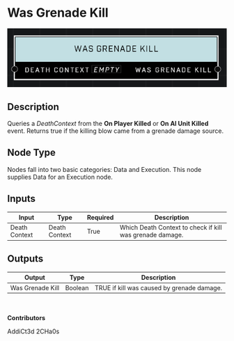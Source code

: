 # Was Grenade Kill
![](../../../.gitbook/assets/was-grenade-kill.png)
## Description
Queries a *DeathContext* from the **On Player Killed** or **On AI Unit Killed** event. Returns true if the killing blow came from a grenade damage source.

## Node Type
Nodes fall into two basic categories: Data and Execution. This node supplies Data for an Execution node.

## Inputs
| Input            | Type             | Required | Description												    |
|------------------|------------------|----------|--------------------------------------------------------------|
| Death Context | Death Context | True | Which Death Context to check if kill was grenade damage. |

## Outputs
| Output           | Type             | Description												     |
|------------------|------------------|--------------------------------------------------------------|
| Was Grenade Kill | Boolean | TRUE if kill was caused by grenade damage. |

\
\
**Contributors**

AddiCt3d 2CHa0s


